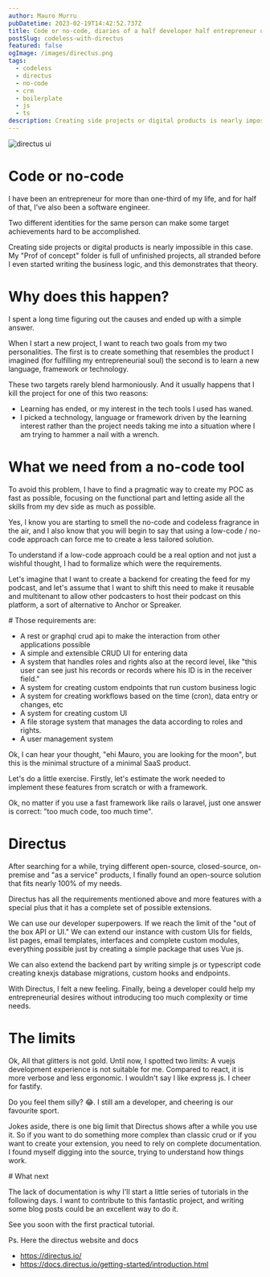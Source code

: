 ```yaml
---
author: Mauro Murru
pubDatetime: 2023-02-19T14:42:52.737Z
title: Code or no-code, diaries of a half developer half entrepreneur using Directus
postSlug: codeless-with-directus
featured: false
ogImage: /images/directus.png
tags:
  - codeless
  - directus
  - no-code
  - crm
  - boilerplate
  - js
  - ts
description: Creating side projects or digital products is nearly impossible in this case. My "Prof of concept" folder is full of unfinished projects, all stranded before I even started writing the business logic, and this demonstrates that theory.
---
```


![directus ui](/images/directus.png)

# Code or no-code

I have been an entrepreneur for more than one-third of my life, and for half of that, I've also been a software engineer.

Two different identities for the same person can make some target achievements hard to be accomplished.

Creating side projects or digital products is nearly impossible in this case. My "Prof of concept" folder is full of unfinished projects, all stranded before I even started writing the business logic, and this demonstrates that theory.

# Why does this happen?

I spent a long time figuring out the causes and ended up with a simple answer.

When I start a new project, I want to reach two goals from my two personalities.
The first is to create something that resembles the product I imagined (for fulfilling my entrepreneurial soul)
the second is to learn a new language, framework or technology.

These two targets rarely blend harmoniously. And it usually happens that I kill the project for one of this two reasons:

- Learning has ended, or my interest in the tech tools I used has waned.
- I picked a technology, language or framework driven by the learning interest rather than the project needs taking me into a situation where I am trying to hammer a nail with a wrench.

# What we need from a no-code tool

To avoid this problem, I have to find a pragmatic way to create my POC as fast as possible, focusing on the functional part and letting aside all the skills from my dev side as much as possible.

Yes, I know you are starting to smell the no-code and codeless fragrance in the air, and I also know that you will begin to say that using a low-code / no-code approach can force me to create a less tailored solution.

To understand if a low-code approach could be a real option and not just a wishful thought, I had to formalize which were the requirements.

Let's imagine that I want to create a backend for creating the feed for my podcast, and let's assume that I want to shift this need to make it reusable and multitenant to allow other podcasters to host their podcast on this platform, a sort of alternative to Anchor or Spreaker.

# Those requirements are:

- A rest or graphql crud api to make the interaction from other applications possible
- A simple and extensible CRUD UI for entering data
- A system that handles roles and rights also at the record level, like "this user can see just his records or records where his ID is in the receiver field."
- A system for creating custom endpoints that run custom business logic
- A system for creating workflows based on the time (cron), data entry or changes, etc
- A system for creating custom UI
- A file storage system that manages the data according to roles and rights.
- A user management system

Ok, I can hear your thought, "ehi Mauro, you are looking for the moon", but this is the minimal structure of a minimal SaaS product.

Let's do a little exercise. Firstly, let's estimate the work needed to implement these features from scratch or with a framework.

Ok, no matter if you use a fast framework like rails o laravel, just one answer is correct: "too much code, too much time".

# Directus

After searching for a while, trying different open-source, closed-source, on-premise and "as a service" products, I finally found an open-source solution that fits nearly 100% of my needs.

Directus has all the requirements mentioned above and more features with a special plus that it has a complete set of possible extensions.

We can use our developer superpowers.
If we reach the limit of the "out of the box API or UI."
We can extend our instance with custom UIs for fields, list pages, email templates, interfaces and complete custom modules, everything possible just by creating a simple package that uses Vue js.

We can also extend the backend part by writing simple js or typescript code creating knexjs database migrations, custom hooks and endpoints.

With Directus, I felt a new feeling. Finally, being a developer could help my entrepreneurial desires without introducing too much complexity or time needs.

# The limits

Ok, All that glitters is not gold.
Until now, I spotted two limits:
A vuejs development experience is not suitable for me. Compared to react, it is more verbose and less ergonomic.
I wouldn't say I like express js. I cheer for fastify.

Do you feel them silly? 😂. I still am a developer, and cheering is our favourite sport.

Jokes aside, there is one big limit that Directus shows after a while you use it. So if you want to do something more complex than classic crud or if you want to create your extension, you need to rely on complete documentation.
I found myself digging into the source, trying to understand how things work.

# What next

The lack of documentation is why I'll start a little series of tutorials in the following days.
I want to contribute to this fantastic project, and writing some blog posts could be an excellent way to do it.

See you soon with the first practical tutorial.

Ps. Here the directus website and docs

- https://directus.io/
- https://docs.directus.io/getting-started/introduction.html
